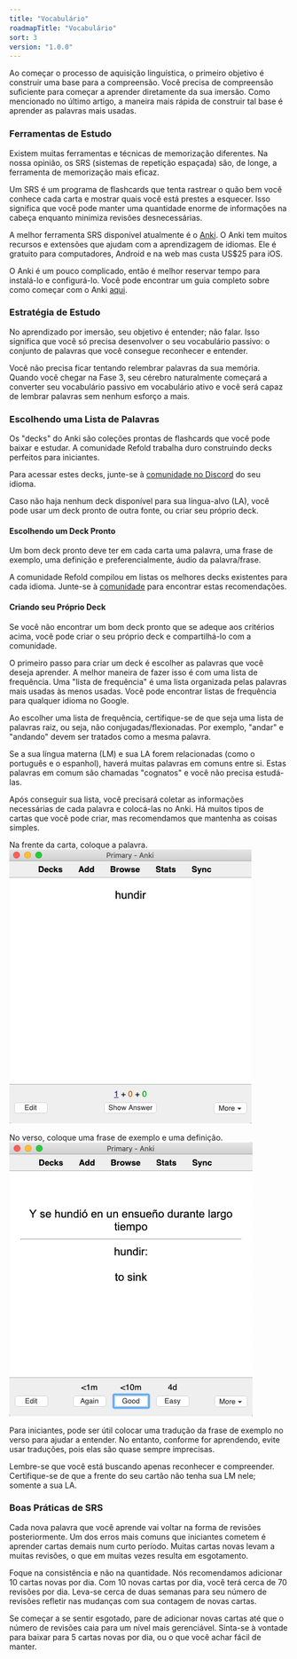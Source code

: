 ```yaml
---
title: "Vocabulário"
roadmapTitle: "Vocabulário"
sort: 3
version: "1.0.0"
---
```


Ao começar o processo de aquisição linguística, o primeiro objetivo é construir uma base para a compreensão. Você precisa de compreensão suficiente para começar a aprender diretamente da sua imersão. Como mencionado no último artigo, a maneira mais rápida de construir tal base é aprender as palavras mais usadas.

### Ferramentas de Estudo

Existem muitas ferramentas e técnicas de memorização diferentes. Na nossa opinião, os SRS (sistemas de repetição espaçada) são, de longe, a ferramenta de memorização mais eficaz.

Um SRS é um programa de flashcards que tenta rastrear o quão bem você conhece cada carta e mostrar quais você está prestes a esquecer. Isso significa que você pode manter uma quantidade enorme de informações na cabeça enquanto minimiza revisões desnecessárias.

A melhor ferramenta SRS disponível atualmente é o [Anki][anki]. O Anki tem muitos recursos e extensões que ajudam com a aprendizagem de idiomas. Ele é gratuito para computadores, Android e na web mas custa US$25 para iOS.

O Anki é um pouco complicado, então é melhor reservar tempo para instalá-lo e configurá-lo. Você pode encontrar um guia completo sobre como começar com o Anki [aqui][anki-guide].

### Estratégia de Estudo

No aprendizado por imersão, seu objetivo é entender; não falar. Isso significa que você só precisa desenvolver o seu vocabulário passivo: o conjunto de palavras que você consegue reconhecer e entender.

Você não precisa ficar tentando relembrar palavras da sua memória. Quando você chegar na Fase 3, seu cérebro naturalmente começará a converter seu vocabulário passivo em vocabulário ativo e você será capaz de lembrar palavras sem nenhum esforço a mais.

### Escolhendo uma Lista de Palavras

Os "decks" do Anki são coleções prontas de flashcards que você pode baixar e estudar. A comunidade Refold trabalha duro construindo decks perfeitos para iniciantes.

Para acessar estes decks, junte-se à [comunidade no Discord][join-link] do seu idioma.

Caso não haja nenhum deck disponível para sua língua-alvo (LA), você pode usar um deck pronto de outra fonte, ou criar seu próprio deck.

#### Escolhendo um Deck Pronto

Um bom deck pronto deve ter em cada carta uma palavra, uma frase de exemplo, uma definição e preferencialmente, áudio da palavra/frase.

A comunidade Refold compilou em listas os melhores decks existentes para cada idioma. Junte-se à [comunidade][join-link] para encontrar estas recomendações.

#### Criando seu Próprio Deck

Se você não encontrar um bom deck pronto que se adeque aos critérios acima, você pode criar o seu próprio deck e compartilhá-lo com a comunidade.

O primeiro passo para criar um deck é escolher as palavras que você deseja aprender. A melhor maneira de fazer isso é com uma lista de frequência. Uma "lista de frequência" é uma lista organizada pelas palavras mais usadas às menos usadas. Você pode encontrar listas de frequência para qualquer idioma no Google.

Ao escolher uma lista de frequência, certifique-se de que seja uma lista de palavras raiz, ou seja, não conjugadas/flexionadas. Por exemplo, "andar" e "andando" devem ser tratados como a mesma palavra.

Se a sua língua materna (LM) e sua LA forem relacionadas (como o português e o espanhol), haverá muitas palavras em comuns entre si. Estas palavras em comum são chamadas "cognatos" e você não precisa estudá-las.

Após conseguir sua lista, você precisará coletar as informações necessárias de cada palavra e colocá-las no Anki. Há muitos tipos de cartas que você pode criar, mas recomendamos que mantenha as coisas simples.

Na frente da carta, coloque a palavra. ![](../../../images/vocabulary-card-front.png)

No verso, coloque uma frase de exemplo e uma definição. ![](../../../images/vocabulary-card-back.png)

Para iniciantes, pode ser útil colocar uma tradução da frase de exemplo no verso para ajudar a entender. No entanto, conforme for aprendendo, evite usar traduções, pois elas são quase sempre imprecisas.

Lembre-se que você está buscando apenas reconhecer e compreender. Certifique-se de que a frente do seu cartão não tenha sua LM nele; somente a sua LA.

### Boas Práticas de SRS

Cada nova palavra que você aprende vai voltar na forma de revisões posteriormente. Um dos erros mais comuns que iniciantes cometem é aprender cartas demais num curto período. Muitas cartas novas levam a muitas revisões, o que em muitas vezes resulta em esgotamento.

Foque na consistência e não na quantidade. Nós recomendamos adicionar 10 cartas novas por dia. Com 10 novas cartas por dia, você terá cerca de 70 revisões por dia. Leva-se cerca de duas semanas para seu número de revisões refletir nas mudanças com sua contagem de novas cartas.

Se começar a se sentir esgotado, pare de adicionar novas cartas até que o número de revisões caia para um nível mais gerenciável. Sinta-se à vontade para baixar para 5 cartas novas por dia, ou o que você achar fácil de manter.

[anki]: https://apps.ankiweb.net/
[anki-guide]: /roadmap/stage-1/a/anki-setup
[join-link]: /join
[join-link]: /join
